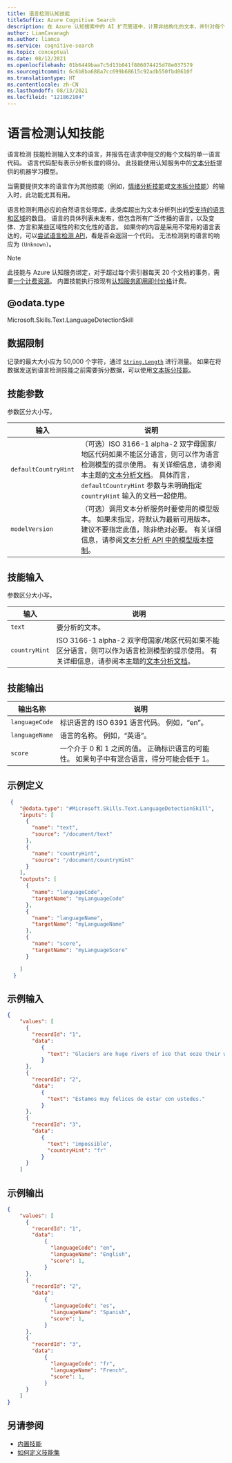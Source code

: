 ```yaml
---
title: 语言检测认知技能
titleSuffix: Azure Cognitive Search
description: 在 Azure 认知搜索中的 AI 扩充管道中，计算非结构化的文本，并针对每个文本，返回语言标识符和表示分析强度的得分。
author: LiamCavanagh
ms.author: liamca
ms.service: cognitive-search
ms.topic: conceptual
ms.date: 08/12/2021
ms.openlocfilehash: 01b6449baa7c5d13b041f886074425d78e037579
ms.sourcegitcommit: 6c6b8ba688a7cc699b68615c92adb550fbd0610f
ms.translationtype: HT
ms.contentlocale: zh-CN
ms.lasthandoff: 08/13/2021
ms.locfileid: "121862104"
---
```

#   <a name="language-detection-cognitive-skill"></a>语言检测认知技能

语言检测  技能检测输入文本的语言，并报告在请求中提交的每个文档的单一语言代码。 语言代码配有表示分析长度的得分。 此技能使用认知服务中的[文本分析](../cognitive-services/text-analytics/overview.md)提供的机器学习模型。

当需要提供文本的语言作为其他技能（例如，[情绪分析技能](cognitive-search-skill-sentiment-v3.md)或[文本拆分技能](cognitive-search-skill-textsplit.md)）的输入时，此功能尤其有用。

语言检测利用必应的自然语言处理库，此类库超出为文本分析列出的[受支持的语言和区域](../cognitive-services/text-analytics/language-support.md)的数目。 语言的具体列表未发布，但包含所有广泛传播的语言，以及变体、方言和某些区域性的和文化性的语言。 如果你的内容是采用不常用的语言表达的，可以[尝试语言检测 API](https://westus.dev.cognitive.microsoft.com/docs/services/TextAnalytics-v3-0/operations/Languages)，看是否会返回一个代码。 无法检测到的语言的响应为 `(Unknown)`。

> [!NOTE]
> 此技能与 Azure 认知服务绑定，对于超过每个索引器每天 20 个文档的事务，需要[一个计费资源](cognitive-search-attach-cognitive-services.md)。 内置技能执行按现有[认知服务即用即付价格](https://azure.microsoft.com/pricing/details/cognitive-services/)计费。
>

## <a name="odatatype"></a>@odata.type  
Microsoft.Skills.Text.LanguageDetectionSkill

## <a name="data-limits"></a>数据限制
记录的最大大小应为 50,000 个字符，通过 [`String.Length`](/dotnet/api/system.string.length) 进行测量。 如果在将数据发送到语言检测技能之前需要拆分数据，可以使用[文本拆分技能](cognitive-search-skill-textsplit.md)。

## <a name="skill-parameters"></a>技能参数

参数区分大小写。

| 输入 | 说明 |
|---------------------|-------------|
| `defaultCountryHint` | （可选）ISO 3166-1 alpha-2 双字母国家/地区代码如果不能区分语言，则可以作为语言检测模型的提示使用。 有关详细信息，请参阅本主题的[文本分析文档](../cognitive-services/text-analytics/how-tos/text-analytics-how-to-language-detection.md#ambiguous-content)。 具体而言，`defaultCountryHint` 参数与未明确指定 `countryHint` 输入的文档一起使用。  |
| `modelVersion`   | （可选）调用文本分析服务时要使用的模型版本。 如果未指定，将默认为最新可用版本。 建议不要指定此值，除非绝对必要。 有关详细信息，请参阅[文本分析 API 中的模型版本控制](../cognitive-services/text-analytics/concepts/model-versioning.md)。 |

## <a name="skill-inputs"></a>技能输入

参数区分大小写。

| 输入     | 说明 |
|--------------------|-------------|
| `text` | 要分析的文本。|
| `countryHint` | ISO 3166-1 alpha-2 双字母国家/地区代码如果不能区分语言，则可以作为语言检测模型的提示使用。 有关详细信息，请参阅本主题的[文本分析文档](../cognitive-services/text-analytics/how-tos/text-analytics-how-to-language-detection.md#ambiguous-content)。 |

## <a name="skill-outputs"></a>技能输出

| 输出名称    | 说明 |
|--------------------|-------------|
| `languageCode` | 标识语言的 ISO 6391 语言代码。 例如，“en”。 |
| `languageName` | 语言的名称。 例如，“英语”。 |
| `score` | 一个介于 0 和 1 之间的值。 正确标识语言的可能性。 如果句子中有混合语言，得分可能会低于 1。  |

##  <a name="sample-definition"></a>示例定义

```json
 {
    "@odata.type": "#Microsoft.Skills.Text.LanguageDetectionSkill",
    "inputs": [
      {
        "name": "text",
        "source": "/document/text"
      },
      {
        "name": "countryHint",
        "source": "/document/countryHint"
      }
    ],
    "outputs": [
      {
        "name": "languageCode",
        "targetName": "myLanguageCode"
      },
      {
        "name": "languageName",
        "targetName": "myLanguageName"
      },
      {
        "name": "score",
        "targetName": "myLanguageScore"
      }

    ]
  }
```

##  <a name="sample-input"></a>示例输入

```json
{
    "values": [
      {
        "recordId": "1",
        "data":
           {
             "text": "Glaciers are huge rivers of ice that ooze their way over land, powered by gravity and their own sheer weight. "
           }
      },
      {
        "recordId": "2",
        "data":
           {
             "text": "Estamos muy felices de estar con ustedes."
           }
      },
      {
        "recordId": "3",
        "data":
           {
             "text": "impossible",
             "countryHint": "fr"
           }
      }
    ]
```


##  <a name="sample-output"></a>示例输出

```json
{
    "values": [
      {
        "recordId": "1",
        "data":
            {
              "languageCode": "en",
              "languageName": "English",
              "score": 1,
            }
      },
      {
        "recordId": "2",
        "data":
            {
              "languageCode": "es",
              "languageName": "Spanish",
              "score": 1,
            }
      },
      {
        "recordId": "3",
        "data":
            {
              "languageCode": "fr",
              "languageName": "French",
              "score": 1,
            }
      }
    ]
}
```

## <a name="see-also"></a>另请参阅

+ [内置技能](cognitive-search-predefined-skills.md)
+ [如何定义技能集](cognitive-search-defining-skillset.md)